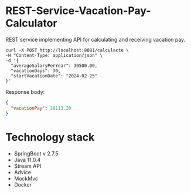 # REST-Service-Vacation-Pay-Calculator
REST service implementing API for calculating and receiving vacation pay.

```shell
curl -X POST http://localhost:8081/calculacte \
-H "Content-Type: application/json" \
-d '{
  "averageSalaryPerYear": 30500.00,
  "vacationDays": 30,
  "startVacationDate": "2024-02-25"
}'
```

Response body: 
```json
{
  "vacationPay": 18113.20
}
```

# Technology stack
- SpringBoot v 2.7.5
- Java 11.0.4
- Stream API
- Advice
- MockMvc
- Docker